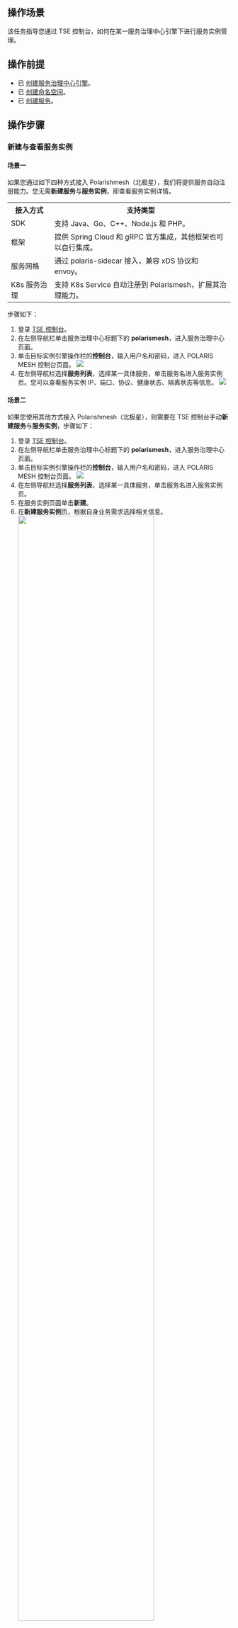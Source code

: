  ## 操作场景

该任务指导您通过 TSE 控制台，如何在某一服务治理中心引擎下进行服务实例管理。

## 操作前提

- 已 [创建服务治理中心引擎](https://cloud.tencent.com/document/product/1364/61432)。
- 已 [创建命名空间](https://cloud.tencent.com/document/product/1364/61426)。
- 已 [创建服务](https://cloud.tencent.com/document/product/1364/61436#.E6.96.B0.E5.BB.BA.E6.9C.8D.E5.8A.A1)。


## 操作步骤

### 新建与查看服务实例

#### 场景一

如果您通过如下四种方式接入 Polarishmesh（北极星），我们将提供服务自动注册能力。您无需**新建服务**与**服务实例**，即查看服务实例详情。

<table>
    <tr>
        <th>接入方式</th>
        <th>支持类型</th>
    </tr>
    <tr>
        <td>SDK</td>
        <td>支持 Java、Go、C++、Node.js 和 PHP。</td>
    </tr>
    <tr>
        <td>框架</td>
        <td>提供 Spring Cloud 和 gRPC 官方集成，其他框架也可以自行集成。</td>
    </tr>
    <tr>
        <td>服务网格</td>
        <td>通过 polaris-sidecar 接入，兼容 xDS 协议和 envoy。</td>
    </tr>
    <tr>
        <td>K8s 服务治理</td>
        <td>支持 K8s Service 自动注册到 Polarismesh，扩展其治理能力。</td>
    </tr>
</table>



步骤如下：

1. 登录 [TSE 控制台](https://console.cloud.tencent.com/tse)。
2. 在左侧导航栏单击服务治理中心标题下的 **polarismesh**，进入服务治理中心页面。
3. 单击目标实例引擎操作栏的**控制台**，输入用户名和密码，进入 POLARIS MESH 控制台页面。
   ![](https://qcloudimg.tencent-cloud.cn/raw/2b2e6f7cd376f1dd5ba9c440c0fdf3c6.png)
4. 在左侧导航栏选择**服务列表**，选择某一具体服务，单击服务名进入服务实例页。您可以查看服务实例 IP、端口、协议、健康状态、隔离状态等信息。
   ![](https://qcloudimg.tencent-cloud.cn/raw/752eaa3303b18f13acb9f95e6b6a5064.png)

#### 场景二

如果您使用其他方式接入 Polarishmesh（北极星），则需要在 TSE 控制台手动**新建服务**与**服务实例**，步骤如下：

1. 登录 [TSE 控制台](https://console.cloud.tencent.com/tse)。
2. 在左侧导航栏单击服务治理中心标题下的 **polarismesh**，进入服务治理中心页面。
3. 单击目标实例引擎操作栏的**控制台**，输入用户名和密码，进入 POLARIS MESH 控制台页面。
   ![](https://qcloudimg.tencent-cloud.cn/raw/2b2e6f7cd376f1dd5ba9c440c0fdf3c6.png)
4. 在左侧导航栏选择**服务列表**，选择某一具体服务，单击服务名进入服务实例页。
5. 在服务实例页面单击**新建**。
6. 在**新建服务实例**页，根据自身业务需求选择相关信息。
   <img src = "https://main.qcloudimg.com/raw/01dc87017792ede9618d993123ae2936.png" style="width: 80%"> 

  -  实例 IP：填写服务实例 IP。
  -  端口：填写服务实例端口。注意：同一服务下IP和端口组合需唯一。
  -  权重：设置实例占据的流量权重。
  -  协议：可选，填写服务实例协议。
  -  版本：可选，填写服务实例版本。
  -  实例标签：可选，实例标签可用于标识实例的用处、特征，格式为key:value。
  -  健康状态：关闭后，实例状态将显示异常，无法被调用。
  -  开启健康检查：开启后，服务端负责检查服务实例的健康状态。
  -  是否隔离：隔离状态下，主调方无法发现隔离的服务实例，无论实例 IP 是否健康。

5. 单击**提交**，完成新建服务实例。

### 编辑服务实例

1. 在**服务列表**页面，选择某一具体服务，单击服务名进入服务实例页。
2. 在服务实例页面，选择目标服务实例，单击操作列的**编辑**。
   ![](https://qcloudimg.tencent-cloud.cn/raw/305d3bb06ae6ed879fc4f589d4b38d32.png)
3. 在**编辑服务实例**页，根据自身业务需求编辑相关信息。
4. 单击**提交**，完成编辑服务实例。

### 删除服务实例

1. 在**服务列表**页面，选择某一具体服务，单击服务名进入服务实例页。
2. 在服务实例页面，选择目标服务实例，单击操作列的**删除**。
   ![](https://qcloudimg.tencent-cloud.cn/raw/7be4bfccd2754b058d7b0c00175d5b78.png)
3. 在二次弹窗页面确认删除。
